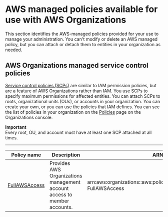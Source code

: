 # AWS managed policies available for use with AWS Organizations<a name="orgs_reference_available-policies"></a>

This section identifies the AWS\-managed policies provided for your use to manage your administration\. You can't modify or delete an AWS managed policy, but you can attach or detach them to entities in your organization as needed\.

## AWS Organizations managed service control policies<a name="ref-managed-policies"></a>

[Service control policies \(SCPs\)](orgs_manage_policies_scps.md) are similar to IAM permission policies, but are a feature of AWS Organizations rather than IAM\. You use SCPs to specify maximum permissions for affected entities\. You can attach SCPs to roots, organizational units \(OUs\), or accounts in your organization\. You can create your own, or you can use the policies that IAM defines\. You can see the list of policies in your organization on the [Policies](https://console.aws.amazon.com/organizations/?#/policies) page on the Organizations console\.

**Important**  
Every root, OU, and account must have at least one SCP attached at all times\.


****  

| Policy name | Description | ARN | 
| --- | --- | --- | 
| [FullAWSAccess](https://console.aws.amazon.com/organizations/?#/policies/p-FullAWSAccess) | Provides AWS Organizations management account access to member accounts\. | arn:aws:organizations::aws:policy/service\_control\_policy/p\-FullAWSAccess | 